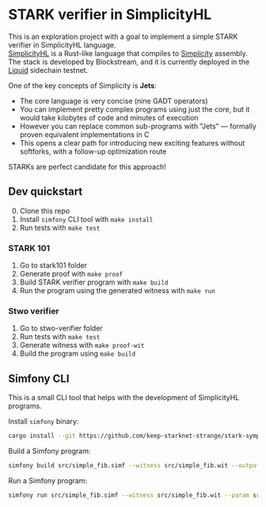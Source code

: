 # STARK verifier in SimplicityHL

This is an exploration project with a goal to implement a simple STARK verifier in SimplicityHL language.   
[SimplicityHL](https://github.com/BlockstreamResearch/simfony) is a Rust-like language that compiles to [Simplicity](https://github.com/BlockstreamResearch/simplicity) assembly. The stack is developed by Blockstream, and it is currently deployed in the [Liquid](https://liquidtestnet.com/) sidechain testnet.

One of the key concepts of Simplicity is **Jets**:
- The core language is very concise (nine GADT operators)
- You can implement pretty complex programs using just the core, but it would take kilobytes of code and minutes of execution
- However you can replace common sub-programs with "Jets" — formally proven equivalent implementations in C
- This opens a clear path for introducing new exciting features without softforks, with a follow-up optimization route

STARKs are perfect candidate for this approach!

## Dev quickstart

0. Clone this repo
1. Install `simfony` CLI tool with `make install`
2. Run tests with `make test`

### STARK 101
1. Go to stark101 folder
2. Generate proof with `make proof`
3. Build STARK verifier program with `make build`
4. Run the program using the generated witness with `make run`

### Stwo verifier
1. Go to stwo-verifier folder
2. Run tests with `make test`
3. Generate witness with `make proof-wit`
4. Build the program using `make build`

## Simfony CLI

This is a small CLI tool that helps with the development of SimplicityHL programs.

Install `simfony` binary:

```bash
cargo install --git https://github.com/keep-starknet-strange/stark-symphony simfony-cli
```

Build a Simfony program:

```bash
simfony build src/simple_fib.simf --witness src/simple_fib.wit --output-path src/simple_fib.bin
```

Run a Simfony program:

```bash
simfony run src/simple_fib.simf --witness src/simple_fib.wit --param src/simple_fib.param
```
